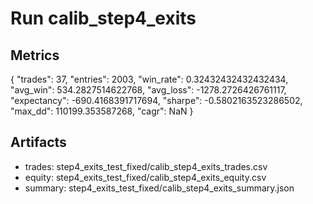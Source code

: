 # Run calib_step4_exits

## Metrics
{
  "trades": 37,
  "entries": 2003,
  "win_rate": 0.32432432432432434,
  "avg_win": 534.2827514622768,
  "avg_loss": -1278.2726426761117,
  "expectancy": -690.4168391717694,
  "sharpe": -0.5802163523286502,
  "max_dd": 110199.353587268,
  "cagr": NaN
}

## Artifacts
- trades: step4_exits_test_fixed/calib_step4_exits_trades.csv
- equity: step4_exits_test_fixed/calib_step4_exits_equity.csv
- summary: step4_exits_test_fixed/calib_step4_exits_summary.json